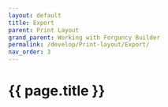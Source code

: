 ```yaml
---
layout: default
title: Export
parent: Print Layout
grand_parent: Working with Forguncy Builder
permalink: /develop/Print-layout/Export/
nav_order: 3
---
```


# {{ page.title }}